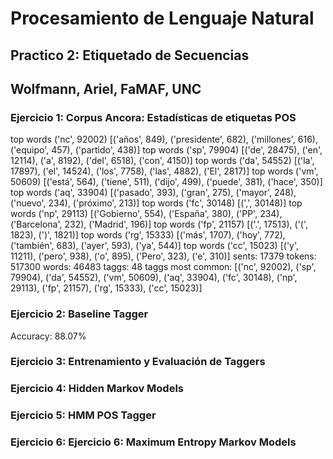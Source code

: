 # Procesamiento de Lenguaje Natural #

## Practico 2: Etiquetado de Secuencias  ##
## Wolfmann, Ariel, FaMAF, UNC  ##

### Ejercicio 1:  Corpus Ancora: Estadísticas de etiquetas POS ###
top words ('nc', 92002) [('años', 849), ('presidente', 682), ('millones', 616), ('equipo', 457), ('partido', 438)]
top words ('sp', 79904) [('de', 28475), ('en', 12114), ('a', 8192), ('del', 6518), ('con', 4150)]
top words ('da', 54552) [('la', 17897), ('el', 14524), ('los', 7758), ('las', 4882), ('El', 2817)]
top words ('vm', 50609) [('está', 564), ('tiene', 511), ('dijo', 499), ('puede', 381), ('hace', 350)]
top words ('aq', 33904) [('pasado', 393), ('gran', 275), ('mayor', 248), ('nuevo', 234), ('próximo', 213)]
top words ('fc', 30148) [(',', 30148)]
top words ('np', 29113) [('Gobierno', 554), ('España', 380), ('PP', 234), ('Barcelona', 232), ('Madrid', 196)]
top words ('fp', 21157) [('.', 17513), ('(', 1823), (')', 1821)]
top words ('rg', 15333) [('más', 1707), ('hoy', 772), ('también', 683), ('ayer', 593), ('ya', 544)]
top words ('cc', 15023) [('y', 11211), ('pero', 938), ('o', 895), ('Pero', 323), ('e', 310)]
sents: 17379
tokens: 517300
words: 46483
taggs: 48
taggs most common: [('nc', 92002), ('sp', 79904), ('da', 54552), ('vm', 50609), ('aq', 33904), ('fc', 30148), ('np', 29113), ('fp', 21157), ('rg', 15333), ('cc', 15023)]

### Ejercicio 2: Baseline Tagger ###
Accuracy: 88.07%


### Ejercicio 3: Entrenamiento y Evaluación de Taggers ###

### Ejercicio 4: Hidden Markov Models ###

### Ejercicio 5: HMM POS Tagger ###

### Ejercicio 6: Ejercicio 6: Maximum Entropy Markov Models ###
